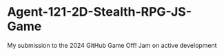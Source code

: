 # Agent-121-2D-Stealth-RPG-JS-Game
My submission to the 2024 GitHub Game Off! Jam on active development 
